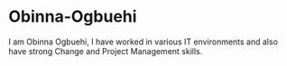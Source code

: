 # Obinna-Ogbuehi
I am Obinna Ogbuehi,  I have worked in various IT environments and also have strong Change and Project Management skills. 

